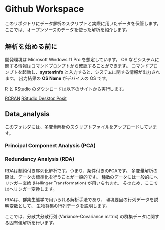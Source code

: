 # Github Workspace

このリポジトリにデータ解析のスクリプトと実際に用いたデータを保管します。
ここでは、オープンソースのデータを使った解析を紹介します。

## 解析を始める前に

開発環境は Microsoft Windows 11 Pro を想定しています。
OS などシステムに関する情報はコマンドプロンプトから確認することができます。
コマンドプロンプトを起動し、**systeminfo**
と入力すると、システムに関する情報が出力されます。
出力結果の **OS Name** がデバイスの OS です。

R と RStudio のダウンロードは以下のサイトから実行します。

[RCRAN](https://cran.rstudio.com/)
[RStudio Desktop Posit](https://posit.co/download/rstudio-desktop/)


## Data_analysis

このフォルダには、多変量解析のスクリプトファイルをアップロードしています。

### Principal Component Analysis (PCA)

### Redundancy Analysis (RDA)

RDAは制約付き序列化解析です。つまり、条件付きのPCAです。
多変量解析の際は、データの標準化を行うことが一般的です。
種数のデータには一般的にへリンガー変換 (Hellinger Transformation) が用いられます。
そのため、ここではへリンガー変換します。

RDAは、群集生態学で用いられる解析手法であり、
環境要因の行列データを説明変数として、
生物群集の行列データを説明します。

ここでは、分散共分散行列 (Variance-Covariance matrix)
の群集データに関する固有値解析を行います。

